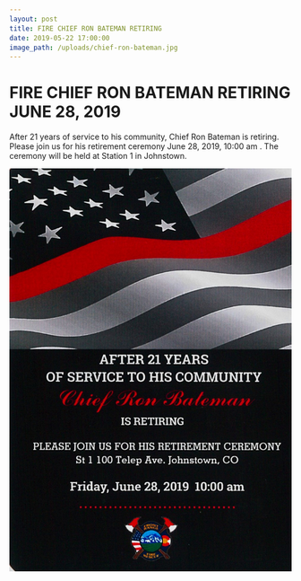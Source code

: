 ```yaml
---
layout: post
title: FIRE CHIEF RON BATEMAN RETIRING
date: 2019-05-22 17:00:00
image_path: /uploads/chief-ron-bateman.jpg
---
```


# FIRE CHIEF RON BATEMAN RETIRING JUNE 28, 2019

After 21 years of service to his community, Chief Ron Bateman is retiring. Please join us for his retirement ceremony June 28, 2019, 10:00 am . The ceremony will be held at Station 1 in Johnstown.

![](/uploads/chief-ron-bateman.jpg)

&nbsp;